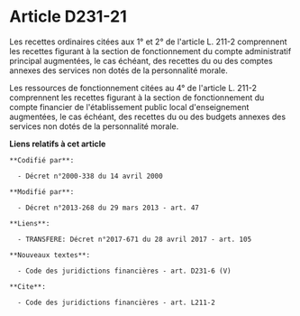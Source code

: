 # Article D231-21

Les recettes ordinaires citées aux 1° et 2° de l'article L. 211-2 comprennent les recettes figurant à la section de
fonctionnement du compte administratif principal augmentées, le cas échéant, des recettes du ou des comptes annexes des
services non dotés de la personnalité morale. 

Les ressources de fonctionnement citées au 4° de l'article L. 211-2 comprennent les recettes figurant à la section de
fonctionnement du compte financier de l'établissement public local d'enseignement augmentées, le cas échéant, des recettes du
ou des budgets annexes des services non dotés de la personnalité morale.

**Liens relatifs à cet article**

	**Codifié par**:

	  - Décret n°2000-338 du 14 avril 2000

	**Modifié par**:

	  - Décret n°2013-268 du 29 mars 2013 - art. 47

	**Liens**:

	  - TRANSFERE: Décret n°2017-671 du 28 avril 2017 - art. 105

	**Nouveaux textes**:

	  - Code des juridictions financières - art. D231-6 (V)

	**Cite**:

	  - Code des juridictions financières - art. L211-2
